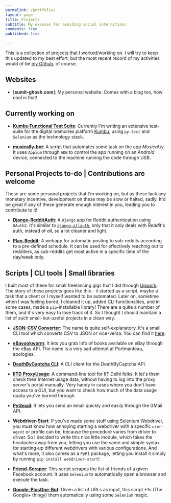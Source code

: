 ```yaml
---
permalink: /portfolio/
layout: page
title: Projects
subtitle: My excuses for avoiding social interactions
comments: true
published: true

---
```


This is a collection of projects that I worked/working on. I will try to keep this updated to my best effort, but the most recent record of my activities would of be [my Github](https://github.com/SkullTech), of course.

## Websites

- [__sumit-ghosh.com__]: My personal website. Comes with a blog too, how cool is that!


## Currently working on

- [__Kumbu Functional Test Suite__](https://www.getkumbu.com/): Currently I'm writing an extensive test-suite for the digital memories platform [Kumbu](https://www.getkumbu.com/), using `py.test` and `Selenium` as the technology stack.

- [__musically-bot__](https://github.com/SkullTech/musically-bot): A script that automates some task on the app _Musical.ly_. It uses `Appium` through `ADB` to control the app running on an _Android_ device, connected to the machine running the code through USB.

## Personal Projects to-do | Contributions are welcome

These are some personal projects that I'm working on, but as these lack any monetary incentive, development on these may be slow or halted, sadly. It'd be great if any of these generate enough interest in you, leading you to contribute to it!

- [__Django-RedditAuth__](https://github.com/SkullTech/django-redditauth): A `Django` app for Reddit authentication using `OAuth2`. It's similar to [`django-allauth`](https://www.intenct.nl/projects/django-allauth/), only that it only deals with _Reddit_'s auth, instead of _all_, so a lot cleaner and light.

- [__Plan-Reddit__](https://github.com/SkullTech/plan-reddit): A webapp for automatic posting to sub-reddits according to a pre-defined schedule. It can be used for effectively reaching out to redditers, as sub-reddits get most active in a specific time of the day/week only. 

## Scripts | CLI tools | Small libraries

I built most of these for small freelancing gigs that I did through [Upwork](https://www.upwork.com/o/profiles/users/_~01a22be6196dbef5c6/). The story of these projects goes like this - it started as a script, maybe a task that a client or I myself wanted to be automated. Later on, sometime when I was feeling bored, I cleaned it up, added CLI functionalites, and in some cases, made a `pip`-installable library! There are a quite a number of them, and it's very easy to lose track of it. So I thought I should maintain a list of such small-but-useful projects in a clean way.

- [__JSON-CSV Converter__](https://github.com/SkullTech/json-csv-converter): The name is quite self-explanatory. It's a small CLI tool which converts CSV to JSON or vice-versa. You can find it [here](https://github.com/SkullTech/json-csv-converter).

- [__eBayookworm__](https://github.com/SkullTech/eBay-textbooks): It lets you grab info of books available on eBay through the eBay API. The name is a very sad attempt at Portmanteau, apologies.

- [__DeathByCaptcha CLI__](https://github.com/SkullTech/DeathByCaptcha-CLI): A CLI client for the DeathByCaptcha API.

- [__IITD ProxyUsage__](https://github.com/SkullTech/iitd-proxyusage): A command-line tool for IIT Delhi folks. It let's them check their Internet usage data, without having to log into the proxy server's portal manually. Very handy in cases where you don't have access to a GUI, but you want to check how much of the data usage quota you've burned through.

- [__PyGmail__](https://github.com/SkullTech/py-gmail): It lets you send an email quickly and easily through the GMail API.

- [__Webdriver-Start__](https://sumit-ghosh.com/articles/python-selenium-webdriver-with-custom-user-agent-and-profile/): If you've made some stuff using Selenium Webdriver, you must know how annoying starting a webdriver with a specific `user-agent` or profile can be, because the procedure varies from driver to driver. So I decided to write this nice little module, which takes the headache away from you, letting you use the same and simple syntax for starting-up different webdrivers with various configurations. And what's more, it also comes as a `PyPI` package, letting you install it simply by running `pip install webdriver-start`!

- [__Friend-Scraper__](https://github.com/SkullTech/friends-scraper): This script scrapes the list of friends of a given Facebook account. It uses `Selenium` to automatically open a browser and execute the task.

- [__Google-PlusOne-Bot__](https://github.com/SkullTech/google-plusone-bot): Given a list of URLs as input, this script +1s (The Google+ thingy) them automatically using some `Selenium` magic.


